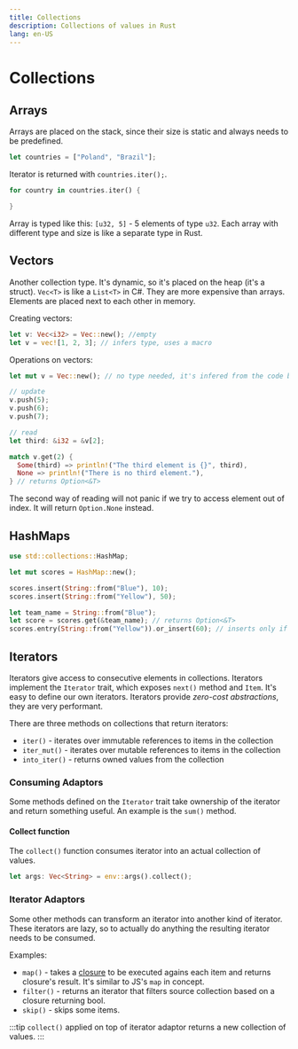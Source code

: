 ```yaml
---
title: Collections
description: Collections of values in Rust
lang: en-US
---
```


# Collections

## Arrays

Arrays are placed on the stack, since their size is static and
always needs to be predefined.

```rust
let countries = ["Poland", "Brazil"];
```

Iterator is returned with `countries.iter();`.

```rust
for country in countries.iter() {

}
```

Array is typed like this: `[u32, 5]` - 5 elements of type `u32`.
Each array with different type and size is like a separate type in Rust.

## Vectors

Another collection type. It's dynamic, so it's placed on the heap (it's a
struct). `Vec<T>` is like a `List<T>` in C#. They are more expensive than
arrays. Elements are placed next to each other in memory.

Creating vectors:

```rust
let v: Vec<i32> = Vec::new(); //empty
let v = vec![1, 2, 3]; // infers type, uses a macro
```

Operations on vectors:

```rust
let mut v = Vec::new(); // no type needed, it's infered from the code below

// update
v.push(5);
v.push(6);
v.push(7);

// read
let third: &i32 = &v[2];

match v.get(2) {
  Some(third) => println!("The third element is {}", third),
  None => println!("There is no third element."),
} // returns Option<&T>
```

The second way of reading will not panic if we try to access element out of
index. It will return `Option.None` instead.

## HashMaps

```rust
use std::collections::HashMap;

let mut scores = HashMap::new();

scores.insert(String::from("Blue"), 10);
scores.insert(String::from("Yellow"), 50);

let team_name = String::from("Blue");
let score = scores.get(&team_name); // returns Option<&T>
scores.entry(String::from("Yellow")).or_insert(60); // inserts only if Yellow key is not there yet
```

## Iterators

Iterators give access to consecutive elements in collections. Iterators
implement the `Iterator` trait, which exposes `next()` method and `Item`.
It's easy to define our own iterators.
Iterators provide *zero-cost abstractions*, they are very performant.

There are three methods on collections that return iterators:

- `iter()` - iterates over immutable references to items in the collection
- `iter_mut()` - iterates over mutable references to items in the collection
- `into_iter()` - returns owned values from the collection

### Consuming Adaptors

Some methods defined on the `Iterator` trait take ownership of the iterator
and return something useful. An example is the `sum()` method.

#### Collect function

The `collect()` function consumes iterator into an actual collection
of values.

```rust
let args: Vec<String> = env::args().collect();
```

### Iterator Adaptors

Some other methods can transform an iterator into another kind of iterator.
These iterators are lazy, so to actually do anything the resulting iterator
needs to be consumed.

Examples:

- `map()` - takes a [closure](./closures.md) to be executed agains each item and
  returns closure's result. It's similar to JS's `map` in concept.
- `filter()` - returns an iterator that filters source collection based on a
  closure returning bool.
- `skip()` - skips some items.

:::tip
`collect()` applied on top of iterator adaptor returns a new collection of
values.
:::